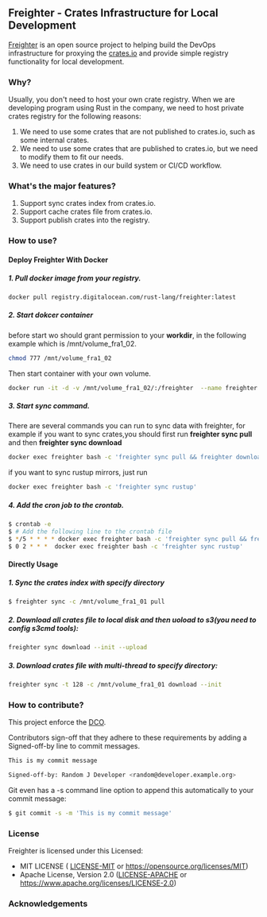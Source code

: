 ## Freighter - Crates Infrastructure for Local Development

[Freighter](https://github.com/open-rust-initiative/freighter) is an open source project to helping build the DevOps infrastructure for proxying the [crates.io](https://crates.io) and provide simple registry functionality for local development.

### Why?

Usually, you don't need to host your own crate registry. When we are developing program using Rust in the company, we need to host private crates registry for the following reasons:

1. We need to use some crates that are not published to crates.io, such as some internal crates.
2. We need to use some crates that are published to crates.io, but we need to modify them to fit our needs.
3. We need to use crates in our build system or CI/CD workflow.

### What's the major features?

1. Support sync crates index from crates.io.
2. Support cache crates file from crates.io.
3. Support publish crates into the registry.

### How to use?

#### Deploy Freighter With Docker

##### 1. Pull docker image from your registry.
```bash
docker pull registry.digitalocean.com/rust-lang/freighter:latest
```

##### 2. Start dokcer container
before start wo should grant permission to your __workdir__, in the following example which is /mnt/volume_fra1_02.

```bash
chmod 777 /mnt/volume_fra1_02
```
Then start container with your own volume.
```bash
docker run -it -d -v /mnt/volume_fra1_02/:/freighter  --name freighter registry.digitalocean.com/rust-lang/freighter:latest
```

##### 3. Start sync command.
There are several commands you can run to sync data with freighter, for example if you want to sync crates,you should first run __freighter sync pull__ and then __freighter sync download__

```bash
docker exec freighter bash -c 'freighter sync pull && freighter download'
```

if you want to sync rustup mirrors, just run 
```bash
docker exec freighter bash -c 'freighter sync rustup'
```

##### 4. Add the cron job to the crontab.
```bash
$ crontab -e
$ # Add the following line to the crontab file
$ */5 * * * * docker exec freighter bash -c 'freighter sync pull && freighter sync download'
$ 0 2 * * *  docker exec freighter bash -c 'freighter sync rustup'
```

#### Directly Usage

##### 1. Sync the crates index with specify directory
```bash
$ freighter sync -c /mnt/volume_fra1_01 pull
```
##### 2. Download all crates file to local disk and then uoload to s3(you need to config s3cmd tools):
```bash
freighter sync download --init --upload
```
##### 3. Download crates file with multi-thread to specify directory:
```bash
freighter sync -t 128 -c /mnt/volume_fra1_01 download --init
```

### How to contribute?

This project enforce the [DCO](https://developercertificate.org).

Contributors sign-off that they adhere to these requirements by adding a Signed-off-by line to commit messages.

```bash
This is my commit message

Signed-off-by: Random J Developer <random@developer.example.org>
```

Git even has a -s command line option to append this automatically to your commit message:

```bash
$ git commit -s -m 'This is my commit message'
```

### License

Freighter is licensed under this Licensed:

* MIT LICENSE ( [LICENSE-MIT](LICENSE-MIT) or https://opensource.org/licenses/MIT) 
* Apache License, Version 2.0 ([LICENSE-APACHE](LICENSE-APACHE) or https://www.apache.org/licenses/LICENSE-2.0)

### Acknowledgements
